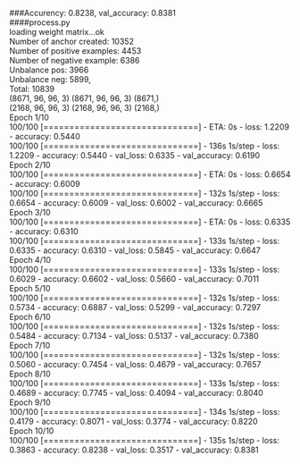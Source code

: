 ###Accurency: 0.8238, val_accuracy: 0.8381 <br>
####process.py<br>
loading weight matrix...ok<br>
Number of anchor created: 10352<br>
Number of positive examples: 4453<br>
Number of negative example: 6386<br>
Unbalance pos: 3966<br>
Unbalance neg: 5899,<br>
Total: 10839<br>
(8671, 96, 96, 3) (8671, 96, 96, 3) (8671,)<br>
(2168, 96, 96, 3) (2168, 96, 96, 3) (2168,)<br>
Epoch 1/10<br>
100/100 [==============================] - ETA: 0s - loss: 1.2209 - accuracy: 0.5440<br>
100/100 [==============================] - 136s 1s/step - loss: 1.2209 - accuracy: 0.5440 - val_loss: 0.6335 - val_accuracy: 0.6190<br>
Epoch 2/10<br>
100/100 [==============================] - ETA: 0s - loss: 0.6654 - accuracy: 0.6009<br>
100/100 [==============================] - 132s 1s/step - loss: 0.6654 - accuracy: 0.6009 - val_loss: 0.6002 - val_accuracy: 0.6665<br>
Epoch 3/10<br>
100/100 [==============================] - ETA: 0s - loss: 0.6335 - accuracy: 0.6310<br>
100/100 [==============================] - 133s 1s/step - loss: 0.6335 - accuracy: 0.6310 - val_loss: 0.5845 - val_accuracy: 0.6647<br>
Epoch 4/10<br>
100/100 [==============================] - 133s 1s/step - loss: 0.6029 - accuracy: 0.6602 - val_loss: 0.5660 - val_accuracy: 0.7011<br>
Epoch 5/10<br>
100/100 [==============================] - 132s 1s/step - loss: 0.5734 - accuracy: 0.6887 - val_loss: 0.5299 - val_accuracy: 0.7297<br>
Epoch 6/10<br>
100/100 [==============================] - 132s 1s/step - loss: 0.5484 - accuracy: 0.7134 - val_loss: 0.5137 - val_accuracy: 0.7380<br>
Epoch 7/10<br>
100/100 [==============================] - 132s 1s/step - loss: 0.5060 - accuracy: 0.7454 - val_loss: 0.4679 - val_accuracy: 0.7657<br>
Epoch 8/10<br>
100/100 [==============================] - 133s 1s/step - loss: 0.4689 - accuracy: 0.7745 - val_loss: 0.4094 - val_accuracy: 0.8040<br>
Epoch 9/10<br>
100/100 [==============================] - 134s 1s/step - loss: 0.4179 - accuracy: 0.8071 - val_loss: 0.3774 - val_accuracy: 0.8220<br>
Epoch 10/10<br>
100/100 [==============================] - 135s 1s/step - loss: 0.3863 - accuracy: 0.8238 - val_loss: 0.3517 - val_accuracy: 0.8381
